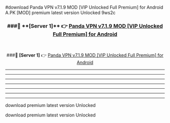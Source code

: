 #download Panda VPN v7.1.9 MOD [VIP Unlocked Full Premium] for Android  A.PK [MOD] premium latest version Unlocked 9ws2c 



<div align="center">
<h3>###🔹 **[Server 1]** 👉 <a href="https://download1apk.web.app/">Panda VPN v7.1.9 MOD [VIP Unlocked Full Premium] for Android </a></h3><br>


###🔹 **[Server 1]** 👉 <a href="https://download1apk.web.app/">Panda VPN v7.1.9 MOD [VIP Unlocked Full Premium] for Android </a></h3>
</div>



----------------------------------------------------------

----------------------------------------------------------

----------------------------------------------------------

----------------------------------------------------------

----------------------------------------------------------

----------------------------------------------------------

----------------------------------------------------------

download premium latest version Unlocked

download premium latest version Unlocked
